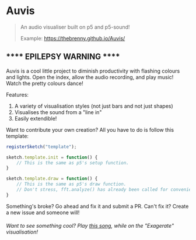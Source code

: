 # Auvis
> An audio visualiser built on p5 and p5-sound!
> 
> Example: https://thebrenny.github.io/Auvis/

## **** **EPILEPSY WARNING** ****

Auvis is a cool little project to diminish productivity with flashing colours and lights. Open the index, allow the audio recording, and play music! Watch the pretty colours dance! 

Features:
1. A variety of visualisation styles (not just bars and not just shapes)
2. Visualises the sound from a "line in"
3. Easily extendible!

Want to contribute your own creation? All you have to do is follow this template:

```javascript
registerSketch("template");

sketch.template.init = function() {
    // This is the same as p5's setup function.
}

sketch.template.draw = function() {
    // This is the same as p5's draw function.
    // Don't stress, fft.analyze() has already been called for convenience.
}

```

Something's broke? Go ahead and fix it and submit a PR. Can't fix it? Create a new issue and someone will!

###### Want to see something cool? Play [this song](https://soundcloud.com/your_secret/saski-faking-bright), while on the "Exagerate" visualisation!